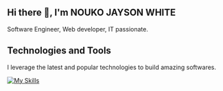## Hi there 👋, I'm NOUKO JAYSON WHITE
Software Engineer, Web developer, IT passionate.

## Technologies and Tools
I leverage the latest and popular technologies to build amazing softwares.

[![My Skills](https://skillicons.dev/icons?i=js,html,css,spring,java,php,nodejs,react,git,github,bootstrap,wordpress,postman,vscode,py,npm,figma,mysql,mongodb,postgres,idea,notion)](https://skillicons.dev)

